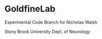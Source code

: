 # GoldfineLab
Experimental Code Branch for Nicholas Walsh

Stony Brook University
Dept. of Neurology


